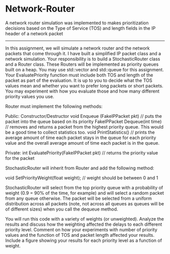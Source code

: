 # Network-Router
A network router simulation was implemented to makes prioritization decisions based on the Type of Service (TOS) and length fields in the IP header of a network packet

----------------------------------------------------------------------------------------------------------------------------------------------------------------------------------------

In this assignment, we will simulate a network router and the network packets that come through it.  I have built a simplified IP packet class and a network simulation.  Your responsibility is to build a StochasticRouter class and a Router class.  These Routers will be implemented as priority queues built on a heap.   You may use std::vector and std::queue for this assignment.  Your EvaluatePriority function must include both TOS and length of the packet as part of the evaluation.  It is up to you to decide what the TOS values mean and whether you want to prefer long packets or short packets.   You may experiment with how you evaluate those and how many different priority values you use. 

Router must implement the following methods: 

Public:
Constructor/Destructor
void Enqueue (FakeIPPacket pkt)  // puts the packet into the queue based on its priority
FakeIPPacket Dequeue(int time)  // removes and returns a packet from the highest priority queue.  This would be a good time to collect statistics too.
void PrintStatistics()  // prints the average amount of time each packet stays in the queue for each priority value and the overall average amount of time each packet is in the queue.  

Private:
int EvaluatePriority(FakeIPPacket pkt)  // returns the priority value for the packet
 

StochasticRouter will inherit from Router and add the following method:

void SetPriorityWeight(float weight);  // weight should be between 0 and 1

StochasticRouter will select from the top priority queue with a probability of weight (0.9 = 90% of the time, for example) and will select a random packet from any queue otherwise.  The packet will be selected from a uniform distribution across all packets (note, not across all queues as queues will be of different sizes) when you call the dequeue method.

You will run this code with a variety of weights (or unweighted).  Analyze the results and discuss how the weighting affected the delays to each different priority level.  Comment on how your experiments with number of priority values and the function of TOS and packet length affected your results.  Include a figure showing your results for each priority level as a function of weight.
